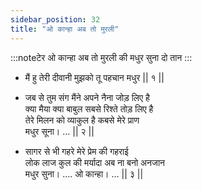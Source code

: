 ```yaml
---
sidebar_position: 32
title: "ओ कान्हा अब तो मुरली"
---
```


:::noteटेर
ओ कान्हा अब तो मुरली की मधुर सुना दो तान
:::

- मैं हु तेरी दीवानी मुझको तू पहचान मधुर || १ ||

- जब से तुम संग मैंने अपने नैना जोड़ लिए है <br/>
  क्या मैया क्या बाबुल सबसे रिश्ते तोड़ लिए है <br/>
  तेरे मिलन को व्याकुल है कबसे मेरे प्राण <br/>
  मधुर सूना। … || २ ||

- सागर से भी गहरे मेरे प्रेम की गहराई <br/>
  लोक लाज कुल की मर्यादा अब ना बनो अनजान <br/>
  मधुर सुना। …. ओ कान्हा। … || ३ ||
